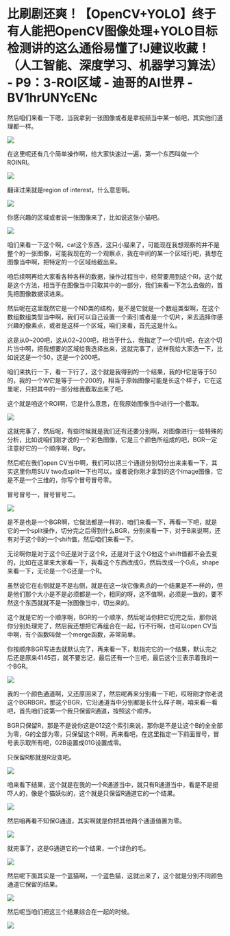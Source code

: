 # 比刷剧还爽！【OpenCV+YOLO】终于有人能把OpenCV图像处理+YOLO目标检测讲的这么通俗易懂了!J建议收藏！（人工智能、深度学习、机器学习算法） - P9：3-ROI区域 - 迪哥的AI世界 - BV1hrUNYcENc

然后咱们来看一下嗯，当我拿到一张图像或者是拿视频当中某一帧吧，其实他们道理都一样。

![](img/b434732bbec1c58769800ae8a75bb9b5_1.png)

在这里呢还有几个简单操作啊，给大家快速过一遍，第一个东西叫做一个ROINRI。

![](img/b434732bbec1c58769800ae8a75bb9b5_3.png)

翻译过来就是region of interest，什么意思啊。

![](img/b434732bbec1c58769800ae8a75bb9b5_5.png)

你感兴趣的区域或者说一张图像来了，比如说这张小猫吧。

![](img/b434732bbec1c58769800ae8a75bb9b5_7.png)

咱们来看一下这个啊，cat这个东西，这只小猫来了，可能现在我想观察的并不是整个的一张图像，可能我现在的一个观察点，我在中间的某一个区域行吧，我想在图像当中啊，把特定的一个区域给截出来。

咱后续啊再给大家看各种各样的数据，操作过程当中，经常要用到这个RI，这个就是这个方法，相当于在图像当中只取其中的一部分，我们来看一下怎么去做的，首先把图像数据读进来。

然后呢在这里既然它是一个ND类的结构，是不是它就是一个数组类型啊，在这个数组数组类型当中啊，我们可以自己设置一个索引或者是一个切片，来去选择你感兴趣的像素点，或者是这样一个区域，咱们来看，首先这是什么。

这是从0~200吧，这从02~200吧，相当于什么，我指定了一个切片吧，在这个切片当中啊，把我想要的区域给我选择出来，这就完事了，这样我给大家选一下，比如说这是一个50，这是一个200吧。

咱们来执行一下，看一下行了，这个就是我得到的一个结果，我的H它是等于50的，我的一个W它是等于一个200的，相当于原始图像可能是长这个样子，它在这里呢，只把其中的一部分给我截取出来了吧。

这个就是咱这个ROI啊，它是什么意思，在我原始图像当中进行一个截取。

![](img/b434732bbec1c58769800ae8a75bb9b5_9.png)

这就完事了，然后呢，有些时候就是我们还有还要分别啊，对图像进行一些特殊的分析，比如说咱们刚才说的一个彩色图像，它是三个颜色所组成的吧，BGR一定注意好它的一个顺序啊，Bgr。

然后呢在我们open CV当中啊，我们可以把三个通道分别切分出来来看一下，其实这里你用SUV two点split一下也可以，或者说你刚才拿到的这个image图像，它是不是一个三维的，你写个冒号冒号零。

冒号冒号一，冒号冒号二。

![](img/b434732bbec1c58769800ae8a75bb9b5_11.png)

是不是也是一个BGR啊，它做法都是一样的，咱们来看一下，再看一下吧，就是它的一个split操作，切分完之后得到什么BGR，分别来看一下，对于B来说啊，还有对于这个B的一个shift值，然后咱们来看一下。

无论啊你是对于这个B还是对于这个R，还是对于这个G他这个shift值都不会去变的，比如在这里来大家看一下，我看这个东西改成G，然后改成一个G点，shape来看一下，无论是一个G还是一个R。

虽然说它在右侧就是不是右侧，就是在这一块它像素点的一个结果是不一样的，但是他们那个大小是不是必须都是一个，相同的呀，这不值啊，必须是一致的，要不然这个东西就就不是一张图像当中，切出来的。

这个就是它的一个顺序啊，BGR的一个顺序，然后呢当你把它切完之后，那你说你分别处理完了，然后我还想把它再组合在一起，行不行啊，也可以open CV当中啊，有个函数叫做一个merge函数，非常简单。

你按顺序BGR写进去就默认完了，再来看一下，默指完它的一个结果，默认完之后还是原来4145百，就不要忘记，最后还有一个三吧，最后这个三表示着我的一个BGR。



![](img/b434732bbec1c58769800ae8a75bb9b5_13.png)

我的一个颜色通道啊，又还原回来了，然后呢再来分别看一下吧，哎呀刚才你老说这个BGRBGR，那这个BGR，它沿通道当中分别都是长什么样子啊，咱来看一看吧，首先咱们说第一个我只保留R通道，按照这个顺序。

BGR只保留R，那是不是说你这是012这个索引来说，那你是不是让这个B的全全部为零，G的全部为零，只保留这个R啊，再来看吧，在这里指定一下前面冒号，冒号表示取所有吧，02B设置成01G设置成零。

只保留R那就是R没变吧。

![](img/b434732bbec1c58769800ae8a75bb9b5_15.png)

咱来看下结果，这个就是在我的一个R通道当中，就只有R通道当中，看是不是挺吓人的，像是个猫妖似的，这个就是只保留R通道它的一个结果。



![](img/b434732bbec1c58769800ae8a75bb9b5_17.png)

然后咱再看不知保G通道，其实啊就是你把其他两个通道值置为零。

![](img/b434732bbec1c58769800ae8a75bb9b5_19.png)

就完事了，这是G通道它的一个结果，一个绿色的毛。

![](img/b434732bbec1c58769800ae8a75bb9b5_21.png)

然后呢下面其实是一个蓝猫啊，一个蓝色猫，这就出来了，这个就是分别不同颜色通道它保留的结果。

![](img/b434732bbec1c58769800ae8a75bb9b5_23.png)

然后呢当咱们把这三个结果综合在一起的时候。

![](img/b434732bbec1c58769800ae8a75bb9b5_25.png)
